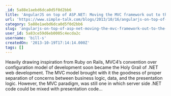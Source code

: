 ```yaml
---
_id: 5a88e1aebd6dca0d5f0d2bb6
title: 'AngularJS on top of ASP.NET: Moving the MVC framework out to the browser'
url: 'https://www.simple-talk.com/blogs/2013/10/16/angularjs-on-top-of-asp-net-moving-the-mvc-framework-out-to-the-browser/'
category: 5a88e1aebd6dca0d5f0d2bb6
slug: 'angularjs-on-top-of-asp-net-moving-the-mvc-framework-out-to-the-browser'
user_id: 5a83ce59d6eb0005c4ecda2c
username: 'bill-s'
createdOn: '2013-10-19T17:14:14.000Z'
tags: []
---
```


Heavily drawing inspiration from Ruby on Rails, MVC4’s convention over configuration model of development soon became the Holy Grail of .NET web development. The MVC model brought with it the goodness of proper separation of concerns between business logic, data, and the presentation logic. However, the MVC paradigm, was still one in which server side .NET code could be mixed with presentation code...
